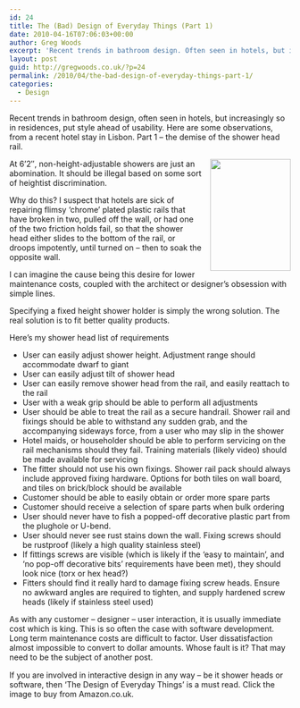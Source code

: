 ```yaml
---
id: 24
title: The (Bad) Design of Everyday Things (Part 1)
date: 2010-04-16T07:06:03+00:00
author: Greg Woods
excerpt: 'Recent trends in bathroom design. Often seen in hotels, but increasingly so in residences. Put style ahead of usability, longevity and maintainability. Here are some observations, from a recent hotel stay in Lisbon. Part 1 - the demise of the shower head rail.'
layout: post
guid: http://gregwoods.co.uk/?p=24
permalink: /2010/04/the-bad-design-of-everyday-things-part-1/
categories:
  - Design
---
```

Recent trends in bathroom design, often seen in hotels, but increasingly so in residences, put style ahead of usability. Here are some observations, from a recent hotel stay in Lisbon. Part 1 &#8211; the demise of the shower head rail.

<img class="size-full wp-image-28" style="float: right; padding-left: 1.0em;" title="Fixed position shower head" src="http://gregwoods.co.uk/wp-content/uploads/2010/04/P4032932-Custom.jpg" alt="" width="144" height="200" /> At 6&#8217;2&#8243;, non-height-adjustable showers are just an abomination. It should be illegal based on some sort of heightist discrimination.

Why do this? I suspect that hotels are sick of repairing flimsy &#8216;chrome&#8217; plated plastic rails that have broken in two, pulled off the wall, or had one of the two friction holds fail, so that the shower head either slides to the bottom of the rail, or droops impotently, until turned on &#8211; then to soak the opposite wall.

I can imagine the cause being this desire for lower maintenance costs, coupled with the architect or designer&#8217;s obsession with simple lines.

Specifying a fixed height shower holder is simply the wrong solution. The real solution is to fit better quality products.

Here&#8217;s my shower head list of requirements

  * User can easily adjust shower height. Adjustment range should accommodate dwarf to giant
  * User can easily adjust tilt of shower head
  * User can easily remove shower head from the rail, and easily reattach to the rail
  * User with a weak grip should be able to perform all adjustments
  * User should be able to treat the rail as a secure handrail. Shower rail and fixings should be able to withstand any sudden grab, and the accompanying sideways force, from a user who may slip in the shower
  * Hotel maids, or householder should be able to perform servicing on the rail mechanisms should they fail. Training materials (likely video) should be made available for servicing
  * The fitter should not use his own fixings. Shower rail pack should always include approved fixing hardware. Options for both tiles on wall board, and tiles on brick/block should be available
  * Customer should be able to easily obtain or order more spare parts
  * Customer should receive a selection of spare parts when bulk ordering
  * User should never have to fish a popped-off decorative plastic part from the plughole or U-bend.
  * User should never see rust stains down the wall. Fixing screws should be rustproof (likely a high quality stainless steel)
  * If fittings screws are visible (which is likely if the &#8216;easy to maintain&#8217;, and &#8216;no pop-off decorative bits&#8217; requirements have been met), they should look nice (torx or hex head?)
  * Fitters should find it really hard to damage fixing screw heads. Ensure no awkward angles are required to tighten, and supply hardened screw heads (likely if stainless steel used)

As with any customer &#8211; designer &#8211; user interaction, it is usually immediate cost which is king. This is so often the case with software development. Long term maintenance costs are difficult to factor. User dissatisfaction almost impossible to convert to dollar amounts. Whose fault is it? That may need to be the subject of another post.

<a style="float: left; padding-right: 1.0em;" href="http://www.amazon.co.uk/gp/product/0465067107?ie=UTF8&tag=thscagrtoyo-21&linkCode=as2&camp=1634&creative=19450&creativeASIN=0465067107"><img src="http://gregwoods.co.uk/wp-content/uploads/2010/04/41qlmVH9jPL._SL160_.jpg" alt="" border="0" /></a><img style="border: none !important; margin: 0px !important;" src="http://www.assoc-amazon.co.uk/e/ir?t=thscagrtoyo-21&l=as2&o=2&a=0465067107" alt="" width="1" height="1" border="0" />  
If you are involved in interactive design in any way &#8211; be it shower heads or software, then &#8216;The Design of Everyday Things&#8217; is a must read. Click the image to buy from Amazon.co.uk.